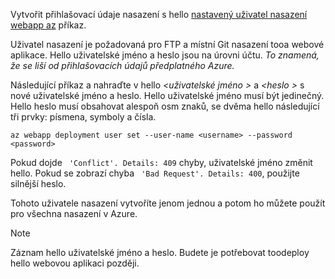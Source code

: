 Vytvořit přihlašovací údaje nasazení s hello [nastavený uživatel nasazení webapp az](/cli/azure/webapp/deployment/user#set) příkaz.

Uživatel nasazení je požadovaná pro FTP a místní Git nasazení tooa webové aplikace. Hello uživatelské jméno a heslo jsou na úrovni účtu. _To znamená, že se liší od přihlašovacích údajů předplatného Azure._

Následující příkaz a nahraďte v hello  *\<uživatelské jméno >* a  *\<heslo >* s nové uživatelské jméno a heslo. Hello uživatelské jméno musí být jedinečný. Hello heslo musí obsahovat alespoň osm znaků, se dvěma hello následující tři prvky: písmena, symboly a čísla. 

```azurecli-interactive
az webapp deployment user set --user-name <username> --password <password>
```

Pokud dojde ` 'Conflict'. Details: 409` chyby, uživatelské jméno změnit hello. Pokud se zobrazí chyba ` 'Bad Request'. Details: 400`, použijte silnější heslo.

Tohoto uživatele nasazení vytvoříte jenom jednou a potom ho můžete použít pro všechna nasazení v Azure.

> [!NOTE]
> Záznam hello uživatelské jméno a heslo. Budete je potřebovat toodeploy hello webovou aplikaci později.
>
>